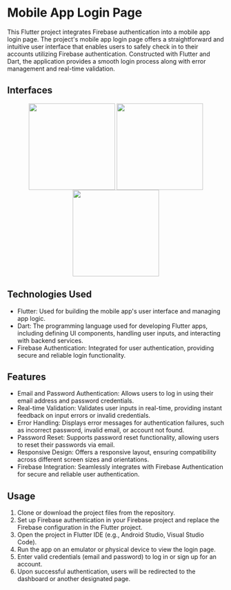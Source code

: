 # Mobile App Login Page
This Flutter project integrates Firebase authentication into a mobile app login page. The project's mobile app login page offers a straightforward and intuitive user interface that enables users to safely check in to their accounts utilizing Firebase authentication. Constructed with Flutter and Dart, the application provides a smooth login process along with error management and real-time validation.

## Interfaces
<div align='center'>
  <img src="https://github.com/Judy0817/Mobile-App-Login-Page-Flutter/assets/119217708/869ee7f7-ee87-4bf1-be96-f9f2eeb102e8" width="200" align="center">
  <img src="https://github.com/Judy0817/Mobile-App-Login-Page-Flutter/assets/119217708/3f7b29cf-d3c6-4eff-a6d3-836f5b035fb9" width="200" align="center">
  <img src="https://github.com/Judy0817/Mobile-App-Login-Page-Flutter/assets/119217708/a93175c9-f7e7-4569-aac0-57c322e1e016" width="200" align="center">
</div>

## Technologies Used
- Flutter: Used for building the mobile app's user interface and managing app logic.
- Dart: The programming language used for developing Flutter apps, including defining UI components, handling user inputs, and interacting with backend services.
- Firebase Authentication: Integrated for user authentication, providing secure and reliable login functionality.

## Features
- Email and Password Authentication: Allows users to log in using their email address and password credentials.
- Real-time Validation: Validates user inputs in real-time, providing instant feedback on input errors or invalid credentials.
- Error Handling: Displays error messages for authentication failures, such as incorrect password, invalid email, or account not found.
- Password Reset: Supports password reset functionality, allowing users to reset their passwords via email.
- Responsive Design: Offers a responsive layout, ensuring compatibility across different screen sizes and orientations.
- Firebase Integration: Seamlessly integrates with Firebase Authentication for secure and reliable user authentication.
## Usage
1. Clone or download the project files from the repository.
2. Set up Firebase authentication in your Firebase project and replace the Firebase configuration in the Flutter project.
3. Open the project in Flutter IDE (e.g., Android Studio, Visual Studio Code).
4. Run the app on an emulator or physical device to view the login page.
5. Enter valid credentials (email and password) to log in or sign up for an account.
6. Upon successful authentication, users will be redirected to the dashboard or another designated page.
